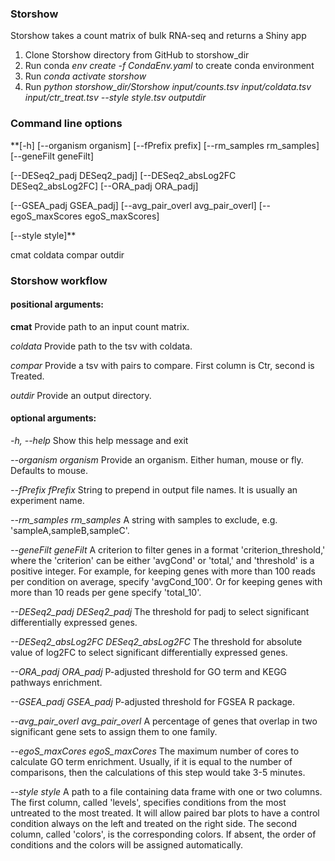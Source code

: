 ### Storshow

Storshow takes a count matrix of bulk RNA-seq and returns a Shiny app

1) Clone Storshow directory from GitHub to storshow_dir
2) Run conda *env create -f CondaEnv.yaml* to create conda environment
3) Run *conda activate storshow*
4) Run
*python storshow_dir/Storshow input/counts.tsv input/coldata.tsv input/ctr_treat.tsv --style style.tsv outputdir*

### Command line options

**[-h] [--organism organism] [--fPrefix prefix] [--rm_samples rm_samples] [--geneFilt geneFilt]

[--DESeq2_padj DESeq2_padj] [--DESeq2_absLog2FC DESeq2_absLog2FC] [--ORA_padj ORA_padj]

[--GSEA_padj GSEA_padj] [--avg_pair_overl avg_pair_overl] [--egoS_maxScores egoS_maxScores]

[--style style]**

cmat coldata compar outdir

### Storshow workflow

#### positional arguments:

**cmat**    Provide path to an input count matrix.

*coldata* Provide path to the tsv with coldata.

*compar*  Provide a tsv with pairs to compare. First column is Ctr, second is Treated.

*outdir*  Provide an output directory.

#### optional arguments:

*-h, --help*                Show this help message and exit

*--organism organism*       Provide an organism. Either human, mouse or fly. Defaults to mouse.

*--fPrefix fPrefix*         String to prepend in output file names. It is usually an experiment name.

*--rm_samples rm_samples*   A string with samples to exclude, e.g. 'sampleA,sampleB,sampleC'.
 
*--geneFilt geneFilt*       A criterion to filter genes in a format 
                       'criterion_threshold,' where the 'criterion' can be
                        either 'avgCond' or 'total,' and 'threshold' is a
                        positive integer. For example, for keeping genes with
                        more than 100 reads per condition on average, specify
                        'avgCond_100'. Or for keeping genes with more than 10
                        reads per gene specify 'total_10'.

*--DESeq2_padj DESeq2_padj* The threshold for padj to select significant differentially expressed genes.

*--DESeq2_absLog2FC DESeq2_absLog2FC*
                        The threshold for absolute value of log2FC to select
                        significant differentially expressed genes.
                        
*--ORA_padj ORA_padj*   P-adjusted threshold for GO term and KEGG pathways
                        enrichment.
                        
*--GSEA_padj GSEA_padj* P-adjusted threshold for FGSEA R package.

*--avg_pair_overl avg_pair_overl*
                        A percentage of genes that overlap in two significant
                        gene sets to assign them to one family.
                        
*--egoS_maxCores egoS_maxCores*
                        The maximum number of cores to calculate GO term
                        enrichment. Usually, if it is equal to the number of
                        comparisons, then the calculations of this step would
                        take 3-5 minutes.
                        
*--style style*         A path to a file containing data frame with one or two
                        columns. The first column, called 'levels', specifies
                        conditions from the most untreated to the most
                        treated. It will allow paired bar plots to have a
                        control condition always on the left and treated on
                        the right side. The second column, called 'colors', is
                        the corresponding colors. If absent, the order of
                        conditions and the colors will be assigned
                        automatically.
                        

                        




